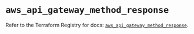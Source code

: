 # `aws_api_gateway_method_response`

Refer to the Terraform Registry for docs: [`aws_api_gateway_method_response`](https://registry.terraform.io/providers/hashicorp/aws/6.3.0/docs/resources/api_gateway_method_response).
